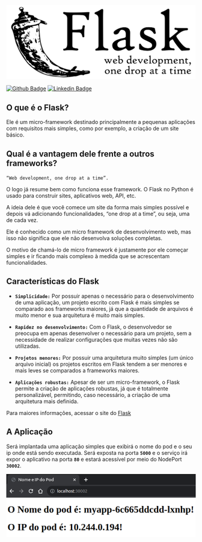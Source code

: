 <div align="center">

![WorkFlow](./Images/flask.png) </center>

</div>

[![Github Badge](https://img.shields.io/badge/-Github-000?style=flat-square&logo=Github&logoColor=white&link=https://github.com/emanuelfds)](https://github.com/emanuelfds)
[![Linkedin Badge](https://img.shields.io/badge/-LinkedIn-blue?style=flat-square&logo=Linkedin&logoColor=white&link=https://www.linkedin.com/in/emanuelfds/)](https://www.linkedin.com/in/emanuelfds/)

## O que é o Flask?

Ele é um micro-framework destinado principalmente a pequenas aplicações com requisitos mais simples, como por exemplo, a criação de um site básico.

## Qual é a vantagem dele frente a outros frameworks?  

`“Web development, one drop at a time”.`

O logo já resume bem como funciona esse framework. O Flask no Python é usado para construir sites, aplicativos web, API, etc.

A ideia dele é que você comece um site da forma mais simples possível e depois vá adicionando funcionalidades, “one drop at a time”, ou seja, uma de cada vez.

Ele é conhecido como um micro framework de desenvolvimento web, mas isso não significa que ele não desenvolva soluções completas.

O motivo de chamá-lo de micro framework é justamente por ele começar simples e ir ficando mais complexo à medida que se acrescentam funcionalidades.

## Características do Flask

- **`Simplicidade:`** Por possuir apenas o necessário para o desenvolvimento de uma aplicação, um projeto escrito com Flask é mais simples se comparado aos frameworks maiores, já que a quantidade de arquivos é muito menor e sua arquitetura é muito mais simples.

- **`Rapidez no desenvolvimento:`** Com o Flask, o desenvolvedor se preocupa em apenas desenvolver o necessário para um projeto, sem a necessidade de realizar configurações que muitas vezes não são utilizadas.

- **`Projetos menores:`** Por possuir uma arquitetura muito simples (um único arquivo inicial) os projetos escritos em Flask tendem a ser menores e mais leves se comparados a frameworks maiores.

- **`Aplicações robustas:`** Apesar de ser um micro-framework, o Flask permite a criação de aplicações robustas, já que é totalmente personalizável, permitindo, caso necessário, a criação de uma arquitetura mais definida.

Para maiores informações, acessar o site do [Flask](https://flask.palletsprojects.com/en/2.3.x/)

## A Aplicação

Será implantada uma aplicação simples que exibirá o nome do pod e o seu ip onde está sendo executada. Será exposta na porta **`5000`** e o serviço irá expor o aplicativo na porta **`80`** e estará acessível por meio do NodePort **`30002`**.

<div align="left">

![WorkFlow](./Images/pod.png) </center>

</div>